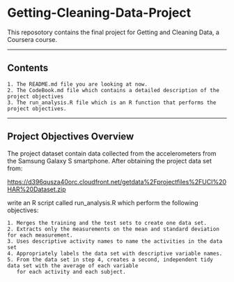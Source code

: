 # Getting-Cleaning-Data-Project
This reposotory contains the final project for Getting and Cleaning Data, a Coursera course.

---

## Contents
    1. The README.md file you are looking at now.
    2. The CodeBook.md file which contains a detailed description of the project objectives
    3. The run_analysis.R file which is an R function that performs the project objectives.
    
---

## Project Objectives Overview

The project dataset contain data collected from the accelerometers from the Samsung Galaxy S smartphone. After obtaining the project data set from:

https://d396qusza40orc.cloudfront.net/getdata%2Fprojectfiles%2FUCI%20HAR%20Dataset.zip

write an R script called run_analysis.R which perform the following objectives:

    1. Merges the training and the test sets to create one data set.
    2. Extracts only the measurements on the mean and standard deviation for each measurement. 
    3. Uses descriptive activity names to name the activities in the data set
    4. Appropriately labels the data set with descriptive variable names. 
    5. From the data set in step 4, creates a second, independent tidy data set with the average of each variable
       for each activity and each subject.
